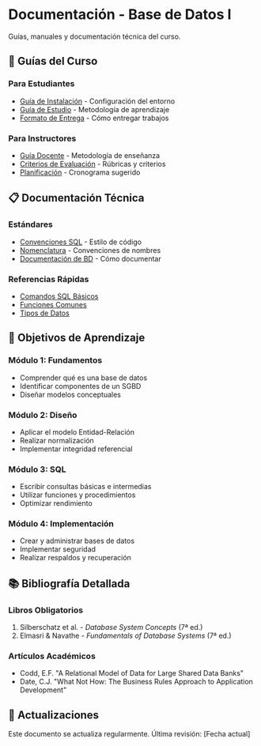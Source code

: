 # Documentación - Base de Datos I

Guías, manuales y documentación técnica del curso.

## 📖 Guías del Curso

### Para Estudiantes
- [Guía de Instalación](guias/instalacion.md) - Configuración del entorno
- [Guía de Estudio](guias/estudio.md) - Metodología de aprendizaje
- [Formato de Entrega](guias/entregas.md) - Cómo entregar trabajos

### Para Instructores
- [Guía Docente](guias/docente.md) - Metodología de enseñanza
- [Criterios de Evaluación](guias/evaluacion.md) - Rúbricas y criterios
- [Planificación](guias/planificacion.md) - Cronograma sugerido

## 📋 Documentación Técnica

### Estándares
- [Convenciones SQL](tecnica/sql_standards.md) - Estilo de código
- [Nomenclatura](tecnica/nomenclatura.md) - Convenciones de nombres
- [Documentación de BD](tecnica/documentacion_bd.md) - Cómo documentar

### Referencias Rápidas
- [Comandos SQL Básicos](referencias/sql_basico.md)
- [Funciones Comunes](referencias/funciones.md)
- [Tipos de Datos](referencias/tipos_datos.md)

## 🎯 Objetivos de Aprendizaje

### Módulo 1: Fundamentos
- Comprender qué es una base de datos
- Identificar componentes de un SGBD
- Diseñar modelos conceptuales

### Módulo 2: Diseño
- Aplicar el modelo Entidad-Relación
- Realizar normalización
- Implementar integridad referencial

### Módulo 3: SQL
- Escribir consultas básicas e intermedias
- Utilizar funciones y procedimientos
- Optimizar rendimiento

### Módulo 4: Implementación
- Crear y administrar bases de datos
- Implementar seguridad
- Realizar respaldos y recuperación

## 📚 Bibliografía Detallada

### Libros Obligatorios
1. Silberschatz et al. - *Database System Concepts* (7ª ed.)
2. Elmasri & Navathe - *Fundamentals of Database Systems* (7ª ed.)

### Artículos Académicos
- Codd, E.F. "A Relational Model of Data for Large Shared Data Banks"
- Date, C.J. "What Not How: The Business Rules Approach to Application Development"

## 🔄 Actualizaciones

Este documento se actualiza regularmente. Última revisión: [Fecha actual]
